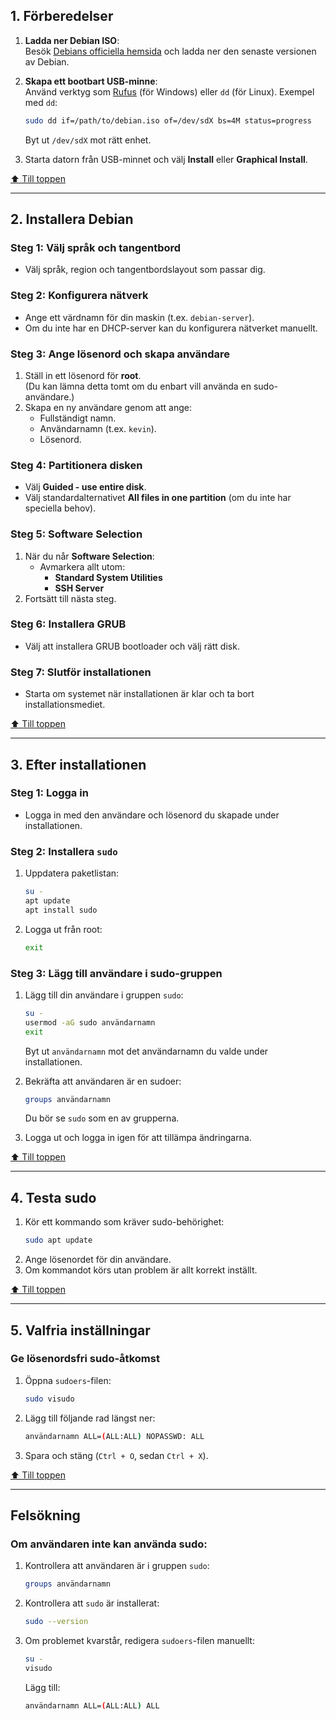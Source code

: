 ## **1. Förberedelser**
1. **Ladda ner Debian ISO**:  
   Besök [Debians officiella hemsida](https://www.debian.org/distrib/) och ladda ner den senaste versionen av Debian.

2. **Skapa ett bootbart USB-minne**:  
   Använd verktyg som [Rufus](https://rufus.ie/) (för Windows) eller `dd` (för Linux). Exempel med `dd`:
   ```bash
   sudo dd if=/path/to/debian.iso of=/dev/sdX bs=4M status=progress
   ```
   Byt ut `/dev/sdX` mot rätt enhet.

3. Starta datorn från USB-minnet och välj **Install** eller **Graphical Install**.

[⬆️ Till toppen](#top)

---

## **2. Installera Debian**
### **Steg 1: Välj språk och tangentbord**
- Välj språk, region och tangentbordslayout som passar dig.

### **Steg 2: Konfigurera nätverk**
- Ange ett värdnamn för din maskin (t.ex. `debian-server`).
- Om du inte har en DHCP-server kan du konfigurera nätverket manuellt.

### **Steg 3: Ange lösenord och skapa användare**
1. Ställ in ett lösenord för **root**.  
   (Du kan lämna detta tomt om du enbart vill använda en sudo-användare.)
2. Skapa en ny användare genom att ange:
   - Fullständigt namn.
   - Användarnamn (t.ex. `kevin`).
   - Lösenord.

### **Steg 4: Partitionera disken**
- Välj **Guided - use entire disk**.
- Välj standardalternativet **All files in one partition** (om du inte har speciella behov).

### **Steg 5: Software Selection**
1. När du når **Software Selection**:
   - Avmarkera allt utom:
     - **Standard System Utilities**
     - **SSH Server**
2. Fortsätt till nästa steg.

### **Steg 6: Installera GRUB**
- Välj att installera GRUB bootloader och välj rätt disk.

### **Steg 7: Slutför installationen**
- Starta om systemet när installationen är klar och ta bort installationsmediet.

[⬆️ Till toppen](#top)

---

## **3. Efter installationen**
### **Steg 1: Logga in**
- Logga in med den användare och lösenord du skapade under installationen.

### **Steg 2: Installera `sudo`**
1. Uppdatera paketlistan:
   ```bash
   su -
   apt update
   apt install sudo
   ```

2. Logga ut från root:
   ```bash
   exit
   ```

### **Steg 3: Lägg till användare i sudo-gruppen**
1. Lägg till din användare i gruppen `sudo`:
   ```bash
   su -
   usermod -aG sudo användarnamn
   exit
   ```
   Byt ut `användarnamn` mot det användarnamn du valde under installationen.

2. Bekräfta att användaren är en sudoer:
   ```bash
   groups användarnamn
   ```
   Du bör se `sudo` som en av grupperna.

3. Logga ut och logga in igen för att tillämpa ändringarna.

[⬆️ Till toppen](#top)

---

## **4. Testa sudo**
1. Kör ett kommando som kräver sudo-behörighet:
   ```bash
   sudo apt update
   ```
2. Ange lösenordet för din användare.
3. Om kommandot körs utan problem är allt korrekt inställt.

[⬆️ Till toppen](#top)

---

## **5. Valfria inställningar**
### **Ge lösenordsfri sudo-åtkomst**
1. Öppna `sudoers`-filen:
   ```bash
   sudo visudo
   ```

2. Lägg till följande rad längst ner:
   ```bash
   användarnamn ALL=(ALL:ALL) NOPASSWD: ALL
   ```

3. Spara och stäng (`Ctrl + O`, sedan `Ctrl + X`).

[⬆️ Till toppen](#top)

---

## **Felsökning**
### Om användaren inte kan använda sudo:
1. Kontrollera att användaren är i gruppen `sudo`:
   ```bash
   groups användarnamn
   ```

2. Kontrollera att `sudo` är installerat:
   ```bash
   sudo --version
   ```

3. Om problemet kvarstår, redigera `sudoers`-filen manuellt:
   ```bash
   su -
   visudo
   ```
   Lägg till:
   ```bash
   användarnamn ALL=(ALL:ALL) ALL
   ```